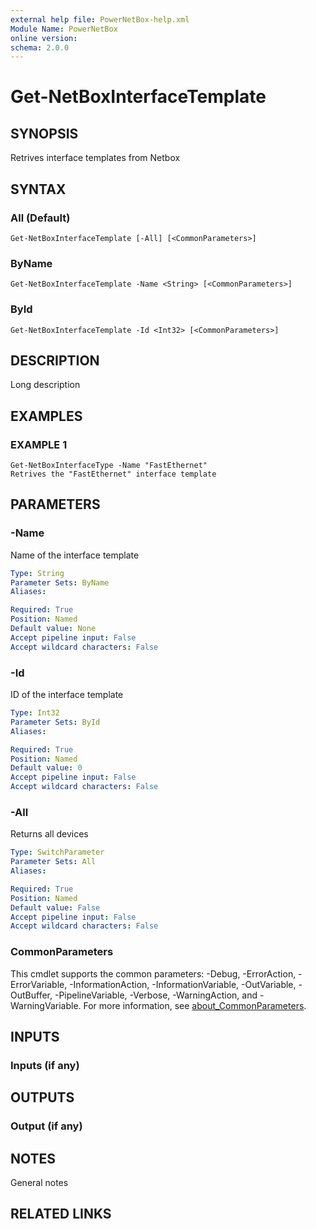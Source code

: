 ```yaml
---
external help file: PowerNetBox-help.xml
Module Name: PowerNetBox
online version:
schema: 2.0.0
---
```


# Get-NetBoxInterfaceTemplate

## SYNOPSIS
Retrives interface templates from Netbox

## SYNTAX

### All (Default)
```
Get-NetBoxInterfaceTemplate [-All] [<CommonParameters>]
```

### ByName
```
Get-NetBoxInterfaceTemplate -Name <String> [<CommonParameters>]
```

### ById
```
Get-NetBoxInterfaceTemplate -Id <Int32> [<CommonParameters>]
```

## DESCRIPTION
Long description

## EXAMPLES

### EXAMPLE 1
```
Get-NetBoxInterfaceType -Name "FastEthernet"
Retrives the "FastEthernet" interface template
```

## PARAMETERS

### -Name
Name of the interface template

```yaml
Type: String
Parameter Sets: ByName
Aliases:

Required: True
Position: Named
Default value: None
Accept pipeline input: False
Accept wildcard characters: False
```

### -Id
ID of the interface template

```yaml
Type: Int32
Parameter Sets: ById
Aliases:

Required: True
Position: Named
Default value: 0
Accept pipeline input: False
Accept wildcard characters: False
```

### -All
Returns all devices

```yaml
Type: SwitchParameter
Parameter Sets: All
Aliases:

Required: True
Position: Named
Default value: False
Accept pipeline input: False
Accept wildcard characters: False
```

### CommonParameters
This cmdlet supports the common parameters: -Debug, -ErrorAction, -ErrorVariable, -InformationAction, -InformationVariable, -OutVariable, -OutBuffer, -PipelineVariable, -Verbose, -WarningAction, and -WarningVariable. For more information, see [about_CommonParameters](http://go.microsoft.com/fwlink/?LinkID=113216).

## INPUTS

### Inputs (if any)
## OUTPUTS

### Output (if any)
## NOTES
General notes

## RELATED LINKS
